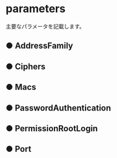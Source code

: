 # parameters
主要なパラメータを記載します。
## ● AddressFamily
## ● Ciphers
## ● Macs
## ● PasswordAuthentication
## ● PermissionRootLogin
## ● Port
